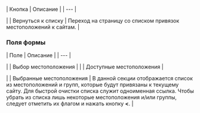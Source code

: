 | Кнопка | Описание |
| --- |

|
| Вернуться к списку | Переход на страницу со списком привязок местоположений к сайтам. |

  

### Поля формы

| Поле | Описание |
| --- |

|
| Выбор местоположения | |
| Доступные местоположения |

|
| Выбранные местоположения | В данной секции отображается список из местоположений и групп, которые будут привязаны к текущему сайту.   Для быстрой очистки списка служит одноименная ссылка. Чтобы убрать из списка лишь некоторые местоположения и/или группы, следует отметить их флагом и нажать кнопку **<**. |

<!--
<h4>Кнопки управления

| Кнопка | Описание |
| --- |

|
| Сохранить | Сохранение внесённых изменений. Переход на страницу со списком привязок местоположений к сайтам. |
| Применить |